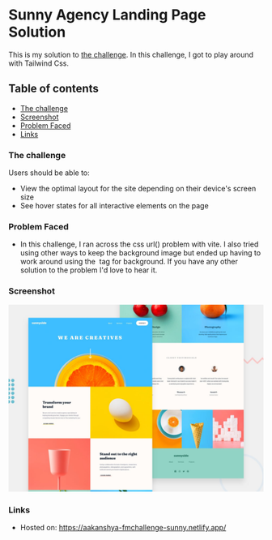 # Sunny Agency Landing Page Solution

This is my solution to [the challenge](https://www.frontendmentor.io/challenges/sunnyside-agency-landing-page-7yVs3B6ef). In this challenge, I got to play around with Tailwind Css.

## Table of contents

- [The challenge](#the-challenge)
- [Screenshot](#screenshot)
- [Problem Faced](#problem-faced)
- [Links](#links)

### The challenge

Users should be able to:

- View the optimal layout for the site depending on their device's screen size
- See hover states for all interactive elements on the page

### Problem Faced

- In this challenge, I ran across the css url() problem with vite. I also tried using other ways to keep the background image but ended up having to work around using the <img> tag for background. If you have any other solution to the problem I'd love to hear it.

### Screenshot

![Screenshot](public/images/Screenshot.jpg)

### Links

- Hosted on: https://aakanshya-fmchallenge-sunny.netlify.app/



